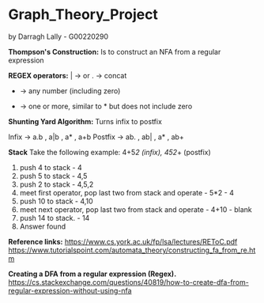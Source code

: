# Graph_Theory_Project
by Darragh Lally - G00220290

**Thompson's Construction:** 
Is to construct an NFA from a regular expression

**REGEX operators:**
| -> or
. -> concat
* -> any number (including zero)
+ -> one or more, similar to * but does not include zero

**Shunting Yard Algorithm:**
Turns infix to postfix

Infix -> a.b , a|b , a* , a+b
Postfix -> ab. , ab| , a* , ab+

**Stack**
Take the following example: 4+5*2 (infix), 452*+ (postfix)

1. push 4 to stack - 4
2. push 5 to stack - 4,5
3. push 2 to stack - 4,5,2
4. meet first operator, pop last two from stack and operate - 5*2 - 4
5. push 10 to stack - 4,10
6. meet next operator, pop last two from stack and operate - 4+10 - blank
7. push 14 to stack. - 14
8. Answer found


**Reference links:**
https://www.cs.york.ac.uk/fp/lsa/lectures/REToC.pdf
https://www.tutorialspoint.com/automata_theory/constructing_fa_from_re.htm

**Creating a DFA from a regular expression (Regex).**
https://cs.stackexchange.com/questions/40819/how-to-create-dfa-from-regular-expression-without-using-nfa

